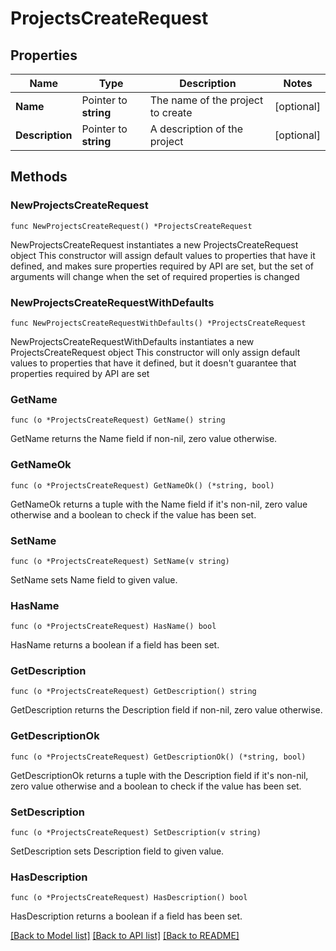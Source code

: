 # ProjectsCreateRequest

## Properties

Name | Type | Description | Notes
------------ | ------------- | ------------- | -------------
**Name** | Pointer to **string** | The name of the project to create | [optional] 
**Description** | Pointer to **string** | A description of the project | [optional] 

## Methods

### NewProjectsCreateRequest

`func NewProjectsCreateRequest() *ProjectsCreateRequest`

NewProjectsCreateRequest instantiates a new ProjectsCreateRequest object
This constructor will assign default values to properties that have it defined,
and makes sure properties required by API are set, but the set of arguments
will change when the set of required properties is changed

### NewProjectsCreateRequestWithDefaults

`func NewProjectsCreateRequestWithDefaults() *ProjectsCreateRequest`

NewProjectsCreateRequestWithDefaults instantiates a new ProjectsCreateRequest object
This constructor will only assign default values to properties that have it defined,
but it doesn't guarantee that properties required by API are set

### GetName

`func (o *ProjectsCreateRequest) GetName() string`

GetName returns the Name field if non-nil, zero value otherwise.

### GetNameOk

`func (o *ProjectsCreateRequest) GetNameOk() (*string, bool)`

GetNameOk returns a tuple with the Name field if it's non-nil, zero value otherwise
and a boolean to check if the value has been set.

### SetName

`func (o *ProjectsCreateRequest) SetName(v string)`

SetName sets Name field to given value.

### HasName

`func (o *ProjectsCreateRequest) HasName() bool`

HasName returns a boolean if a field has been set.

### GetDescription

`func (o *ProjectsCreateRequest) GetDescription() string`

GetDescription returns the Description field if non-nil, zero value otherwise.

### GetDescriptionOk

`func (o *ProjectsCreateRequest) GetDescriptionOk() (*string, bool)`

GetDescriptionOk returns a tuple with the Description field if it's non-nil, zero value otherwise
and a boolean to check if the value has been set.

### SetDescription

`func (o *ProjectsCreateRequest) SetDescription(v string)`

SetDescription sets Description field to given value.

### HasDescription

`func (o *ProjectsCreateRequest) HasDescription() bool`

HasDescription returns a boolean if a field has been set.


[[Back to Model list]](../README.md#documentation-for-models) [[Back to API list]](../README.md#documentation-for-api-endpoints) [[Back to README]](../README.md)


